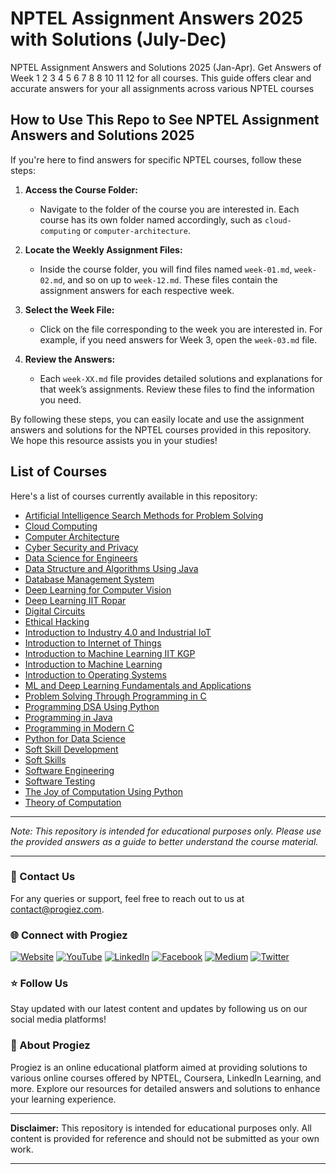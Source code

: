 # NPTEL Assignment Answers 2025 with Solutions (July-Dec) 

NPTEL Assignment Answers and Solutions 2025 (Jan-Apr). Get Answers of Week 1 2 3 4 5 6 7 8 8 10 11 12 for all courses. This guide offers clear and accurate answers for your all assignments across various NPTEL courses

## How to Use This Repo to See NPTEL Assignment Answers and Solutions 2025

If you're here to find answers for specific NPTEL courses, follow these steps:

1. **Access the Course Folder:**
   - Navigate to the folder of the course you are interested in. Each course has its own folder named accordingly, such as `cloud-computing` or `computer-architecture`.

2. **Locate the Weekly Assignment Files:**
   - Inside the course folder, you will find files named `week-01.md`, `week-02.md`, and so on up to `week-12.md`. These files contain the assignment answers for each respective week.

3. **Select the Week File:**
   - Click on the file corresponding to the week you are interested in. For example, if you need answers for Week 3, open the `week-03.md` file.

4. **Review the Answers:**
   - Each `week-XX.md` file provides detailed solutions and explanations for that week’s assignments. Review these files to find the information you need.

By following these steps, you can easily locate and use the assignment answers and solutions for the NPTEL courses provided in this repository. We hope this resource assists you in your studies!

## List of Courses

Here's a list of courses currently available in this repository:

- [Artificial Intelligence Search Methods for Problem Solving](https://github.com/progiez/nptel-assignmnet-answers/tree/2024/artificial-intelligence-search-methods-for-problem-solving)
- [Cloud Computing](https://github.com/progiez/nptel-assignmnet-answers/tree/2024/cloud-computing)
- [Computer Architecture](https://github.com/progiez/nptel-assignmnet-answers/tree/2024/computer-architecture)
- [Cyber Security and Privacy](https://github.com/progiez/nptel-assignmnet-answers/tree/2024/cyber-security-and-privacy)
- [Data Science for Engineers](https://github.com/progiez/nptel-assignmnet-answers/tree/2024/data-science-for-engineers)
- [Data Structure and Algorithms Using Java](https://github.com/progiez/nptel-assignmnet-answers/tree/2024/data-structure-and-algorithms-using-java)
- [Database Management System](https://github.com/progiez/nptel-assignmnet-answers/tree/2024/database-management-system)
- [Deep Learning for Computer Vision](https://github.com/progiez/nptel-assignmnet-answers/tree/2024/deep-learning-for-computer-vision)
- [Deep Learning IIT Ropar](https://github.com/progiez/nptel-assignmnet-answers/tree/2024/deep-learning-iit-ropar)
- [Digital Circuits](https://github.com/progiez/nptel-assignmnet-answers/tree/2024/digital-circuits)
- [Ethical Hacking](https://github.com/progiez/nptel-assignmnet-answers/tree/2024/ethical-hacking)
- [Introduction to Industry 4.0 and Industrial IoT](https://github.com/progiez/nptel-assignmnet-answers/tree/2024/introduction-to-industry-4.0-and-industrial-iot)
- [Introduction to Internet of Things](https://github.com/progiez/nptel-assignmnet-answers/tree/2024/introduction-to-internet-of-things)
- [Introduction to Machine Learning IIT KGP](https://github.com/progiez/nptel-assignmnet-answers/tree/2024/introduction-to-machine-learning-iit-kgp)
- [Introduction to Machine Learning](https://github.com/progiez/nptel-assignmnet-answers/tree/2024/introduction-to-machine-learning)
- [Introduction to Operating Systems](https://github.com/progiez/nptel-assignmnet-answers/tree/2024/introduction-to-operating-systems)
- [ML and Deep Learning Fundamentals and Applications](https://github.com/progiez/nptel-assignmnet-answers/tree/2024/ml-and-deep-learning-fundamentals-and-applications)
- [Problem Solving Through Programming in C](https://github.com/progiez/nptel-assignmnet-answers/tree/2024/problem-solving-through-programming-in-c)
- [Programming DSA Using Python](https://github.com/progiez/nptel-assignmnet-answers/tree/2024/programming-dsa-using-python)
- [Programming in Java](https://github.com/progiez/nptel-assignmnet-answers/tree/2024/programming-in-java)
- [Programming in Modern C](https://github.com/progiez/nptel-assignmnet-answers/tree/2024/programming-in-modern-c)
- [Python for Data Science](https://github.com/progiez/nptel-assignmnet-answers/tree/2024/python-for-data-science)
- [Soft Skill Development](https://github.com/progiez/nptel-assignmnet-answers/tree/2024/soft-skill-development)
- [Soft Skills](https://github.com/progiez/nptel-assignmnet-answers/tree/2024/soft-skills)
- [Software Engineering](https://github.com/progiez/nptel-assignmnet-answers/tree/2024/software-engineering)
- [Software Testing](https://github.com/progiez/nptel-assignmnet-answers/tree/2024/software-testing)
- [The Joy of Computation Using Python](https://github.com/progiez/nptel-assignmnet-answers/tree/2024/the-joy-of-computation-using-python)
- [Theory of Computation](https://github.com/progiez/nptel-assignmnet-answers/tree/2024/theory-of-computation)


---
*Note: This repository is intended for educational purposes only. Please use the provided answers as a guide to better understand the course material.*


---

### 📧 Contact Us

For any queries or support, feel free to reach out to us at [contact@progiez.com](mailto:contact@progiez.com).

### 🌐 Connect with Progiez

[![Website](https://img.shields.io/badge/Website-progiez.com-blue)](https://progiez.com)
[![YouTube](https://img.shields.io/badge/YouTube-@progiez-red)](https://www.youtube.com/@progiez?sub_confirmation=1)
[![LinkedIn](https://img.shields.io/badge/LinkedIn-@progiez-blue)](https://www.linkedin.com/company/progiez)
[![Facebook](https://img.shields.io/badge/Facebook-@progiez-blue)](https://www.facebook.com/progiez)
[![Medium](https://img.shields.io/badge/Medium-@progiez-black)](https://progiez.medium.com/)
[![Twitter](https://img.shields.io/badge/Twitter-@progiez__-blue)](https://twitter.com/progiez_)

### ⭐️ Follow Us

Stay updated with our latest content and updates by following us on our social media platforms!

### 🚀 About Progiez

Progiez is an online educational platform aimed at providing solutions to various online courses offered by NPTEL, Coursera, LinkedIn Learning, and more. Explore our resources for detailed answers and solutions to enhance your learning experience.

---

**Disclaimer:** This repository is intended for educational purposes only. All content is provided for reference and should not be submitted as your own work.

---
